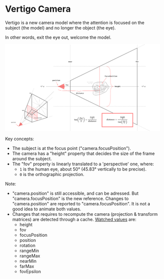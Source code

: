 # Vertigo Camera

Vertigo is a new camera model where the attention is focused on the subject (the 
model) and no longer the object (the eye).

In other words, exit the eye out, welcome the model.

<img width="960" alt="image" src="VertigoCamera.svg">

Key concepts:
- The subject is at the focus point ("camera.focusPosition").
- The camera has a "height" property that decides the size of the frame around 
  the subject.
- The "fov" property is linearly translated to a 'perspective' one, where:
  - `1` is the human eye, about 50° (45.83° vertically to be precise).
  - `0` is the orthographic projection.

Note: 
- "camera.position" is still accessible, and can be adressed. But "camera.focusPosition" 
  is the new reference. Changes to "camera.position" are reported to "camera.focusPosition".
  It is not a good idea to animate both values.
- Changes that requires to recompute the camera (projection & transform matrices) are 
  detected through a cache. [Watched values](./VertigoCamera.ts#L111-L122) are:
  - height
  - fov
  - focusPosition
  - position
  - rotation
  - rangeMin
  - rangeMax
  - nearMin
  - farMax
  - fovEpsilon
  

